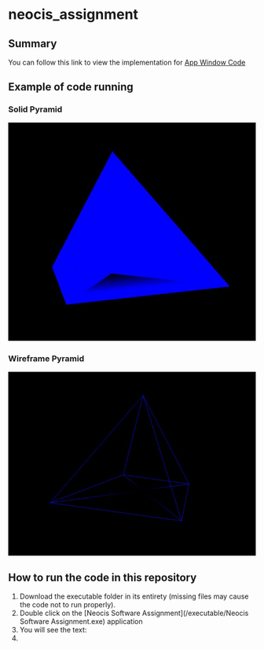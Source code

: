 # neocis_assignment

## Summary

You can follow this link to view the implementation for [App Window Code](/source_code/AppWindow.cpp)


## Example of code running



>

### Solid Pyramid
![here is an image](/images/solid_pyramid.JPG)

### Wireframe Pyramid
![here is the other image](/images/Wireframe_pyramid.JPG)


## How to run the code in this repository

1. Download the executable folder in its entirety (missing files may cause the code not to run properly).
2. Double click on the [Neocis Software Assignment](/executable/Neocis Software Assignment.exe) application
3. You will see the text: 
4. 
